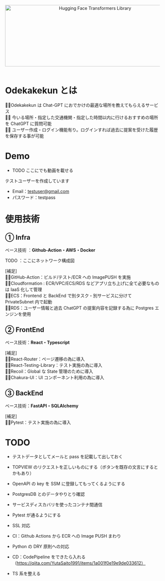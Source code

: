 <p align="center">
  <picture>
   <img alt="Hugging Face Transformers Library" src="https://github.com/TakehikoEsaka/odekakekun/assets/28090246/db7a5fac-76e9-45b6-ab70-ee1c4b977b4d" width="570" height="200" style="max-width: 100%;">
  </picture>
  <br/>
  <br/>
</p>

# Odekakekun とは

🚶‍♂️Odekakekun は Chat-GPT におでかけの最適な場所を教えてもらえるサービス <br />
🚶‍♂️ 今いる場所・指定した交通機関・指定した時間以内に行けるおすすめの場所を ChatGPT に質問可能<br />
🚶‍♂️ ユーザー作成・ログイン機能有り。ログインすれば過去に提案を受けた履歴を保存する事が可能<br />

# Demo

- TODO ここにでも動画を載せる

テストユーザーを作成しています

- Email：testuser@gmail.com
- パスワード：testpass

# 使用技術

## ① Infra

ベース技術 ：**Github-Action・AWS・Docker**

TODO ：ここにネットワーク構成図

[補足]</br>
🚶‍♂️GitHub-Action：ビルド/テスト/ECR への ImagePUSH を実施 </br>
🚶‍♂️Cloudformation : ECR/VPC/ECS/RDS などアプリ立ち上げに全て必要なものは IaaS 化して管理 </br>
🚶‍♂️ECS：Frontend と BackEnd で別タスク・別サービスに分けて PrivateSubnet 内で起動 </br>
🚶‍♂️RDS：ユーザー情報と過去 ChatGPT の提案内容を記録する為に Postgres エンジンを使用 </br>

## ② FrontEnd

ベース技術：**React・Typescript**

[補足]</br>
🚶‍♂️React-Router：ページ遷移の為に導入</br>
🚶‍♂️React-Testing-Library：テスト実施の為に導入</br>
🚶‍♂️Recoil：Global な State 管理のために導入</br>
🚶‍♂️Chakura-UI：UI コンポーネント利用の為に導入</br>

## ③ BackEnd

ベース技術：**FastAPI・SQLAlchemy**

[補足]</br>
🚶‍♂️Pytest：テスト実施の為に導入</br>

# TODO

- テストデータとしてメールと pass を記載して出しておく
- TOPVIEW のリクエストを正しいものにする（ボタンを既存の文言にするとかもあり）
- OpenAPI の key を SSM に登録してもってくるようにする
- PostgresDB とのデータやりとり確認
- サービスディスカバリを使ったコンテナ間通信
- Pytest が通るようにする
- SSL 対応
- CI：Github Actions から ECR への Image PUSH まわり

- Python の DRY 原則への対応
- CD：CodePipeline をできたら入れる（https://qiita.com/YutaSaito1991/items/1a001f0e19e9de033612）
- TS 系を整える
